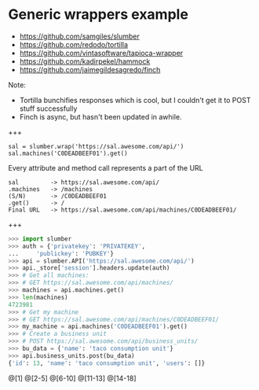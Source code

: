 # Generic wrappers example

- https://github.com/samgiles/slumber
- https://github.com/redodo/tortilla
- https://github.com/vintasoftware/tapioca-wrapper
- https://github.com/kadirpekel/hammock
- https://github.com/jaimegildesagredo/finch

Note:
- Tortilla bunchifies responses which is cool, but I couldn't get it to POST stuff successfully
- Finch is async, but hasn't been updated in awhile.

+++
```
sal = slumber.wrap('https://sal.awesome.com/api/')
sal.machines('C0DEADBEEF01').get()
```
Every attribute and method call represents a part of the URL

```
sal         -> https://sal.awesome.com/api/
.machines   -> /machines
(S/N)       -> /C0DEADBEEF01
.get() 		-> /
Final URL   -> https://sal.awesome.com/api/machines/C0DEADBEEF01/
```

+++
```python
>>> import slumber
>>> auth = {'privatekey': 'PRIVATEKEY',
...		'publickey': 'PUBKEY'}
>>> api = slumber.API('https://sal.awesome.com/api/')
>>> api._store['session'].headers.update(auth)
>>> # Get all machines:
>>> # GET https://sal.awesome.com/api/machines/
>>> machines = api.machines.get()
>>> len(machines)
4723981
>>> # Get my machine
>>> # GET https://sal.awesome.com/api/machines/C0DEADBEEF01/
>>> my_machine = api.machines('C0DEADBEEF01').get()
>>> # Create a business unit
>>> # POST https://sal.awesome.com/api/business_units/
>>> bu_data = {'name': 'taco consumption unit'}
>>> api.business_units.post(bu_data)
{'id': 13, 'name': 'taco consumption unit', 'users': []}
```
@[1]
@[2-5]
@[6-10]
@[11-13]
@[14-18]
